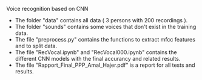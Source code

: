 Voice recognition based on CNN

- The folder "data" contains all data ( 3 persons with 200 recordings ).
- The folder "sounds" contains some voices that don't exist in the training data.
- The file "preprocess.py" contains the functions to extract mfcc features and to split data.
- The file "RecVocal.ipynb" and "RecVocal000.ipynb" contains the different CNN models with the final accurancy and related results.
- The file "Rapport_Final_PPP_Amal_Hajer.pdf" is a report for all tests and results. 
